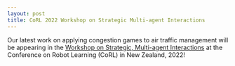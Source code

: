 ```yaml
---
layout: post
title: CoRL 2022 Workshop on Strategic Multi-agent Interactions
---
```


Our latest work on applying congestion games to air traffic management will be appearing in the [Workshop on Strategic, Multi-agent Interactions](https://corl2022.org/) at the Conference on Robot Learning (CoRL) in New Zealand, 2022!
<!--more-->
